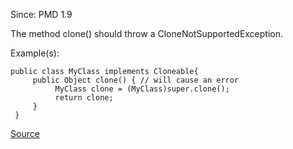Since: PMD 1.9

The method clone() should throw a CloneNotSupportedException.

Example(s):
```
public class MyClass implements Cloneable{
     public Object clone() { // will cause an error
          MyClass clone = (MyClass)super.clone();
          return clone;
     }
 }
```

[Source](https://pmd.github.io/pmd-5.5.4/pmd-java/rules/java/clone.html#CloneThrowsCloneNotSupportedException)
